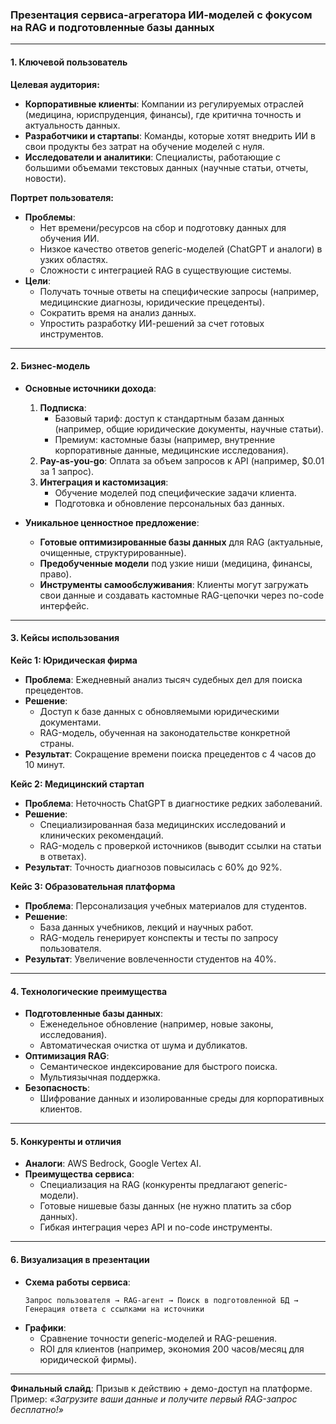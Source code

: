### Презентация сервиса-агрегатора ИИ-моделей с фокусом на RAG и подготовленные базы данных  
---

#### **1. Ключевой пользователь**  
**Целевая аудитория:**  
- **Корпоративные клиенты**: Компании из регулируемых отраслей (медицина, юриспруденция, финансы), где критична точность и актуальность данных.  
- **Разработчики и стартапы**: Команды, которые хотят внедрить ИИ в свои продукты без затрат на обучение моделей с нуля.  
- **Исследователи и аналитики**: Специалисты, работающие с большими объемами текстовых данных (научные статьи, отчеты, новости).  

**Портрет пользователя:**  
- **Проблемы**:  
  - Нет времени/ресурсов на сбор и подготовку данных для обучения ИИ.  
  - Низкое качество ответов generic-моделей (ChatGPT и аналоги) в узких областях.  
  - Сложности с интеграцией RAG в существующие системы.  
- **Цели**:  
  - Получать точные ответы на специфические запросы (например, медицинские диагнозы, юридические прецеденты).  
  - Сократить время на анализ данных.  
  - Упростить разработку ИИ-решений за счет готовых инструментов.  

---

#### **2. Бизнес-модель**  
- **Основные источники дохода**:  
  1. **Подписка**:  
     - Базовый тариф: доступ к стандартным базам данных (например, общие юридические документы, научные статьи).  
     - Премиум: кастомные базы (например, внутренние корпоративные данные, медицинские исследования).  
  2. **Pay-as-you-go**: Оплата за объем запросов к API (например, $0.01 за 1 запрос).  
  3. **Интеграция и кастомизация**:  
     - Обучение моделей под специфические задачи клиента.  
     - Подготовка и обновление персональных баз данных.  

- **Уникальное ценностное предложение**:  
  - **Готовые оптимизированные базы данных** для RAG (актуальные, очищенные, структурированные).  
  - **Предобученные модели** под узкие ниши (медицина, финансы, право).  
  - **Инструменты самообслуживания**: Клиенты могут загружать свои данные и создавать кастомные RAG-цепочки через no-code интерфейс.  

---

#### **3. Кейсы использования**  
**Кейс 1: Юридическая фирма**  
- **Проблема**: Ежедневный анализ тысяч судебных дел для поиска прецедентов.  
- **Решение**:  
  - Доступ к базе данных с обновляемыми юридическими документами.  
  - RAG-модель, обученная на законодательстве конкретной страны.  
- **Результат**: Сокращение времени поиска прецедентов с 4 часов до 10 минут.  

**Кейс 2: Медицинский стартап**  
- **Проблема**: Неточность ChatGPT в диагностике редких заболеваний.  
- **Решение**:  
  - Специализированная база медицинских исследований и клинических рекомендаций.  
  - RAG-модель с проверкой источников (выводит ссылки на статьи в ответах).  
- **Результат**: Точность диагнозов повысилась с 60% до 92%.  

**Кейс 3: Образовательная платформа**  
- **Проблема**: Персонализация учебных материалов для студентов.  
- **Решение**:  
  - База данных учебников, лекций и научных работ.  
  - RAG-модель генерирует конспекты и тесты по запросу пользователя.  
- **Результат**: Увеличение вовлеченности студентов на 40%.  

---

#### **4. Технологические преимущества**  
- **Подготовленные базы данных**:  
  - Еженедельное обновление (например, новые законы, исследования).  
  - Автоматическая очистка от шума и дубликатов.  
- **Оптимизация RAG**:  
  - Семантическое индексирование для быстрого поиска.  
  - Мультиязычная поддержка.  
- **Безопасность**:  
  - Шифрование данных и изолированные среды для корпоративных клиентов.  

---

#### **5. Конкуренты и отличия**  
- **Аналоги**: AWS Bedrock, Google Vertex AI.  
- **Преимущества сервиса**:  
  - Специализация на RAG (конкуренты предлагают generic-модели).  
  - Готовые нишевые базы данных (не нужно платить за сбор данных).  
  - Гибкая интеграция через API и no-code инструменты.  

---

#### **6. Визуализация в презентации**  
- **Схема работы сервиса**:  
  ```  
  Запрос пользователя → RAG-агент → Поиск в подготовленной БД → Генерация ответа с ссылками на источники  
  ```  
- **Графики**:  
  - Сравнение точности generic-моделей и RAG-решения.  
  - ROI для клиентов (например, экономия 200 часов/месяц для юридической фирмы).  

---

**Финальный слайд**: Призыв к действию + демо-доступ на платформе.  
Пример: *«Загрузите ваши данные и получите первый RAG-запрос бесплатно!»*
